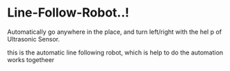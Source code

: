# Line-Follow-Robot..!
Automatically go anywhere in the place, and turn left/right with the hel p of Ultrasonic Sensor.

this is the automatic line following robot, which is help to do the automation works togetheer
